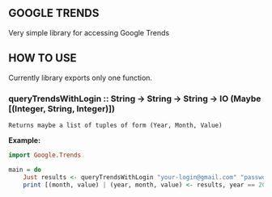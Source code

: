 GOOGLE TRENDS
-------------

Very simple library for accessing Google Trends

HOW TO USE
----------

Currently library exports only one function.

### queryTrendsWithLogin :: String -> String -> String -> IO (Maybe [(Integer, String, Integer)])
`Returns maybe a list of tuples of form (Year, Month, Value)`

**Example:**
```haskell
import Google.Trends

main = do
    Just results <- queryTrendsWithLogin "your-login@gmail.com" "password" "pizza"
    print [(month, value) | (year, month, value) <- results, year == 2010]
```
